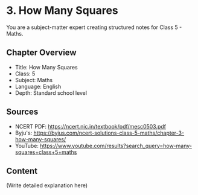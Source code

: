 # 3. How Many Squares

You are a subject-matter expert creating structured notes for Class 5 - Maths.

## Chapter Overview
- Title: How Many Squares
- Class: 5
- Subject: Maths
- Language: English
- Depth: Standard school level

## Sources
- NCERT PDF: https://ncert.nic.in/textbook/pdf/mesc0503.pdf
- Byju's: https://byjus.com/ncert-solutions-class-5-maths/chapter-3-how-many-squares/
- YouTube: https://www.youtube.com/results?search_query=how-many-squares+class+5+maths

## Content
(Write detailed explanation here)

